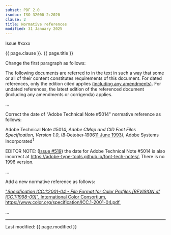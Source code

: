 ```yaml
---
subset: PDF 2.0
isodoc: ISO 32000-2:2020
clause: 2
title: Normative references
modified: 31 January 2025
---
```


<link rel="stylesheet" href="../assets/iso-style.css">
<div class="isostyle">
<div class="fixedpopup" id="issuelink">
    Issue #xxxx
</div>

<p class="fake-h1">{{ page.clause }}. {{ page.title }}</p>

<p class="location">Change the first paragraph as follows:</p>

<p>
The following documents are referred to in the text in such a way that some or all of their content constitutes requirements of this document. For dated references, only the edition cited applies <ins onMouseEnter="mouseEnter(this)" data-issue="57" data-iso="approved">(including any amendments)</ins>. For undated references, the latest edition of the referenced document (including any amendments or corrigenda) applies.
</p>

<p>...</p>

<p class="location">Correct the date of "Adobe Technical Note #5014" normative reference as follows:</p>

<p class="hangingindent">
Adobe Technical Note #5014, <i>Adobe CMap and CID Font Files Specification, Version 1.0</i>, 
(<del onMouseEnter="mouseEnter(this)" data-issue="519">8 October 1996</del><ins onMouseEnter="mouseEnter(this)" data-issue="519">11 June 1993</ins>),
Adobe Systems Incorporated<sup>1</sup>
</p>

<p class="editornote">
EDITOR NOTE: (<a href="https://github.com/pdf-association/pdf-issues/issues/519">Issue #519</a>) the date for Adobe Technical Note #5014 is also incorrect at <a href="https://adobe-type-tools.github.io/font-tech-notes/">https://adobe-type-tools.github.io/font-tech-notes/.</a> There is no 1996 version.
</p>

<p>...</p>

<p class="location">Add a new normative reference as follows:</p>

<p><ins onMouseEnter="mouseEnter(this)" data-issue="181" data-iso="approved">"<i>Specification ICC.1:2001-04 - File Format for Color Profiles [REVISION of ICC.1:1998-09]</i>", International Color Consortium, <a href="https://www.color.org/specification/ICC.1-2001-04.pdf">https://www.color.org/specification/ICC.1-2001-04.pdf</a>.</ins></p>

<p>...</p>

</div>


<hr>
<p class="footnote">Last modified: {{ page.modified }}</p>
